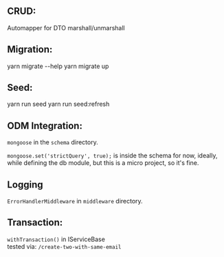 ## CRUD:  
Automapper for DTO marshall/unmarshall

## Migration:  
yarn migrate --help 
yarn migrate up

## Seed:
yarn run seed
yarn run seed:refresh

## ODM Integration:
`mongoose` in the `schema` directory.

`mongoose.set('strictQuery', true);` is inside the schema for now, ideally, while defining the db module, but this is a micro project, so it's fine.

## Logging
`ErrorHandlerMiddleware` in `middleware` directory.


## Transaction: 
`withTransaction()` in IServiceBase  
tested via: `/create-two-with-same-email`

